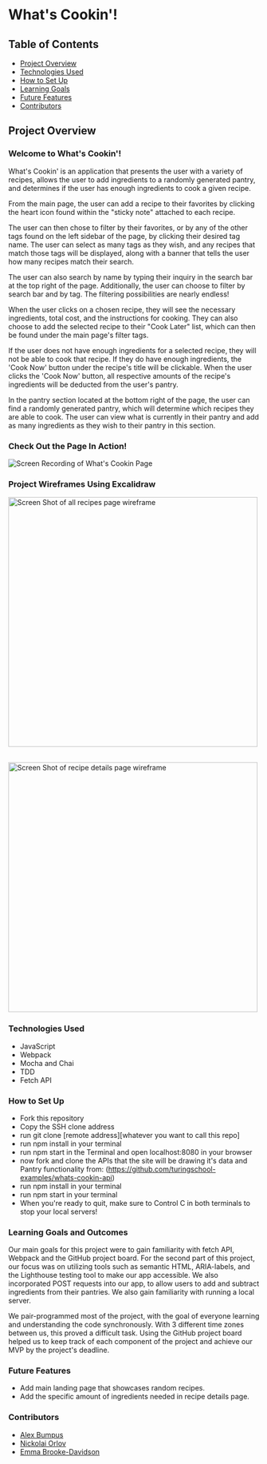 # What's Cookin'!

## Table of Contents
- [Project Overview](#project-overview)
- [Technologies Used](#technologies-used)
- [How to Set Up](#how-to-set-up)
- [Learning Goals](#learning-goals)
- [Future Features](#future-features)
- [Contributors](#contributors)

## Project Overview

### Welcome to **What's Cookin'**!
What's Cookin' is an application that presents the user with a variety of recipes, allows the user to add ingredients to a randomly generated pantry, and determines if the user has enough ingredients to cook a given recipe.

From the main page, the user can add a recipe to their favorites by clicking the heart icon
found within the "sticky note" attached to each recipe.

The user can then chose to filter by their favorites, or by any of the other tags found on the left sidebar of the page, by
clicking their desired tag name. The user can select as many tags as they wish, and any recipes that match those tags will be
displayed, along with a banner that tells the user how many recipes match their search.

The user can also search by name by typing their inquiry in the search bar at the top right of the page. Additionally, the user can choose to filter by search bar and by tag. The filtering possibilities are nearly endless!

 When the user clicks on a chosen recipe, they will see the necessary ingredients, total cost, and the instructions for cooking. They can also choose to add the selected recipe to their "Cook Later" list, which can then be found under the main page's filter tags.

 If the user does not have enough ingredients for a selected recipe, they will not be able to cook that recipe. If they do have enough ingredients, the 'Cook Now' button under the recipe's title will be clickable. When the user clicks the 'Cook Now' button, all respective amounts of the recipe's ingredients will be deducted from the user's pantry.

 In the pantry section located at the bottom right of the page, the user can find a randomly generated pantry, which will determine which recipes they are able to cook. The user can view what is currently in their pantry and add as many ingredients as they wish to their pantry in this section.

### Check Out the Page In Action!
![Screen Recording of What's Cookin Page](https://user-images.githubusercontent.com/93603551/163867681-e72b1f38-5ddc-448e-b9f4-11e15d397880.gif)


### Project Wireframes Using Excalidraw

<img width="500" alt="Screen Shot of all recipes page wireframe" src="https://user-images.githubusercontent.com/93603551/161634405-0ef6e479-cd67-4816-9c02-7d9fd56f86bd.jpeg"><br>

<br>
<img width="500" alt="Screen Shot of recipe details page wireframe" src="https://user-images.githubusercontent.com/93603551/161626977-5ed4625a-c124-4c51-b300-8c46cec55ae9.jpeg">

### Technologies Used

- JavaScript
- Webpack
- Mocha and Chai
- TDD
- Fetch API

### How to Set Up

- Fork this repository
- Copy the SSH clone address
- run git clone [remote address][whatever you want to call this repo]
- run npm install in your terminal
- run npm start in the Terminal and open localhost:8080 in your browser
- now fork and clone the APIs that the site will be drawing it's data and Pantry functionality from: (https://github.com/turingschool-examples/whats-cookin-api)
- run npm install in your terminal
- run npm start in  your terminal
- When you're ready to quit, make sure to Control C in both terminals to stop your local servers!

### Learning Goals and Outcomes
Our main goals for this project were to gain familiarity with fetch API, Webpack and the GitHub project board. For the second part of this project, our focus was on utilizing tools such as semantic HTML, ARIA-labels, and the Lighthouse testing tool to make our app accessible. We also incorporated POST requests into our app, to allow users to add and subtract ingredients from their pantries. We also gain familiarity with running a local server.

We pair-programmed most of the project, with the goal of everyone learning and understanding the code synchronously. With 3 different time zones between us, this proved a difficult task. Using the GitHub project board helped us to keep track of each component of the project and achieve our MVP by the project's deadline.


### Future Features
- Add main landing page that showcases random recipes.
- Add the specific amount of ingredients needed in recipe details page.

### Contributors
- [Alex Bumpus](https://github.com/Abumpus1)
- [Nickolai Orlov](https://github.com/orlov-n)
- [Emma Brooke-Davidson](https://github.com/emmacbd)
